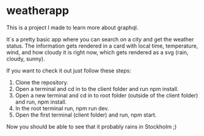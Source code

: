 # weatherapp

This is a project I made to learn more about graphql. 

It´s a pretty basic app where you can search on a city and get the weather status. The information gets rendered in a card with local time, temperature, wind, and how cloudy 
it is right now, which gets rendered as a svg (rain, cloudy, sunny).

If you want to check it out just follow these steps:

1. Clone the repository.
2. Open a terminal and cd in to the client folder and run npm install.
3. Open a new terminal and cd in to root folder (outside of the client folder) and run, npm install.
4. In the root terminal run, npm run dev.
5. Open the first terminal (client folder) and run, npm start.

Now you should be able to see that it probably rains in Stockholm ;)
